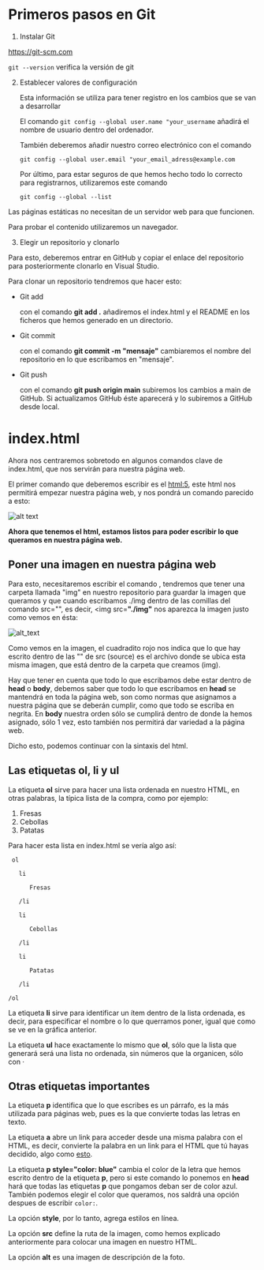 # Primeros pasos en Git

1. Instalar Git
  
  https://git-scm.com
  
  `git --version` verifica la versión de git
  
2. Establecer valores de configuración

   Esta información se utiliza para tener registro en los cambios que se van a desarrollar
   
   El comando `git config --global user.name "your_username` añadirá el nombre de usuario dentro del ordenador.
   
   También deberemos añadir nuestro correo electrónico con el comando 
   
   `git config --global user.email "your_email_adress@example.com`
   
   Por último, para estar seguros de que hemos hecho todo lo correcto para registrarnos, utilizaremos este comando
   
   `git config --global --list`
   
Las páginas estáticas no necesitan de un servidor web para que funcionen.

Para probar el contenido utilizaremos un navegador.

3. Elegir un repositorio y clonarlo

  Para esto, deberemos entrar en GitHub y copiar el enlace del repositorio para posteriormente clonarlo en Visual Studio.
  
Para clonar un repositorio tendremos que hacer esto:

- Git add

   con el comando **git add .** añadiremos el index.html y el README en los ficheros que hemos generado en un directorio.
   
- Git commit

   con el comando **git commit -m "mensaje"** cambiaremos el nombre del repositorio en lo que escribamos en "mensaje".
   
- Git push

   con el comando **git push origin main** subiremos los cambios a main de GitHub. Si actualizamos GitHub éste aparecerá y lo subiremos a GitHub desde local.
   
# index.html
   
   Ahora nos centraremos sobretodo en algunos comandos clave de index.html, que nos servirán para nuestra página web.
   
   El primer comando que deberemos escribir es el <html:5>, este html nos permitirá empezar nuestra página web, y nos pondrá un comando parecido a esto:
   
   ![alt text](https://www.lluiscodina.com/wp-content/uploads/2019/05/html-5-ejemplo-de-marcado.png)

**Ahora que tenemos el html, estamos listos para poder escribir lo que queramos en nuestra página web.**

## Poner una imagen en nuestra página web

   Para esto, necesitaremos escribir el comando **<img src="" alt="">**, tendremos que tener una carpeta llamada "img" en nuestro repositorio para guardar la imagen que            queramos y que cuando escribamos ./img dentro de las comillas del comando src="", es decir, <img src=**"./img"** nos aparezca la imagen justo como vemos en ésta:

![alt_text](https://aws1.discourse-cdn.com/netlify/original/2X/2/287e2276b7ace367624908fc72d1c1741f8660e4.png)

   Como vemos en la imagen, el cuadradito rojo nos indica que lo que hay escrito dentro de las "" de src (source) es el archivo donde se ubica esta misma imagen, que está          dentro de la carpeta que creamos (img).

   Hay que tener en cuenta que todo lo que escribamos debe estar dentro de **head** o **body**, debemos saber que todo lo que escribamos en **head**    se mantendrá en toda la página web, son como normas que asignamos a nuestra página que se deberán cumplir, como que todo se escriba en negrita. En **body** nuestra    orden sólo se cumplirá dentro de donde la hemos asignado, sólo 1 vez, esto también nos permitirá dar variedad a la página web.

   Dicho esto, podemos continuar con la sintaxis del html.

## Las etiquetas ol, li y ul
  
  La etiqueta **ol** sirve para hacer una lista ordenada en nuestro HTML, en otras palabras, la típica lista de la compra, como por ejemplo:
  
   1. Fresas
   2. Cebollas
   3. Patatas
  
  Para hacer esta lista en index.html se vería algo así:
  
  ```
   ol
   
     li
     
        Fresas
        
     /li
     
     li
        
        Cebollas
        
     /li
     
     li
     
        Patatas
     
     /li
     
  /ol
  ```
  
  La etiqueta **li** sirve para identificar un ítem dentro de la lista ordenada, es decir, para especificar el nombre o lo que querramos poner, igual que como se ve en la gráfica     anterior.
  
  La etiqueta **ul** hace exactamente lo mismo que **ol**, sólo que la lista que generará será una lista no ordenada, sin números que la organicen, sólo con · 
  
## Otras etiquetas importantes

 La etiqueta **p** identifica que lo que escribes es un párrafo, es la más utilizada para páginas web, pues es la que convierte todas las letras en texto.
 
 La etiqueta **a** abre un link para acceder desde una misma palabra con el HTML, es decir, convierte la palabra en un link para el HTML que tú hayas decidido, algo como [esto](https://www.google.com/).
 
 La etiqueta **p style="color: blue"** cambia el color de la letra que hemos escrito dentro de la etiqueta **p**, pero si este comando lo ponemos en **head** hará que todas las etiquetas **p** que pongamos deban ser de color azul. También podemos elegir el color que queramos, nos saldrá una opción despues de escribir `color:`.
 
 La opción **style**, por lo tanto, agrega estilos en línea.
 
 La opción **src** define la ruta de la imagen, como hemos explicado anteriormente para colocar una imagen en nuestro HTML.
 
 La opción **alt** es una imagen de descripción de la foto.
